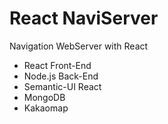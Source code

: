 # React NaviServer
Navigation WebServer with React

- React Front-End
- Node.js Back-End
- Semantic-UI React
- MongoDB
- Kakaomap
